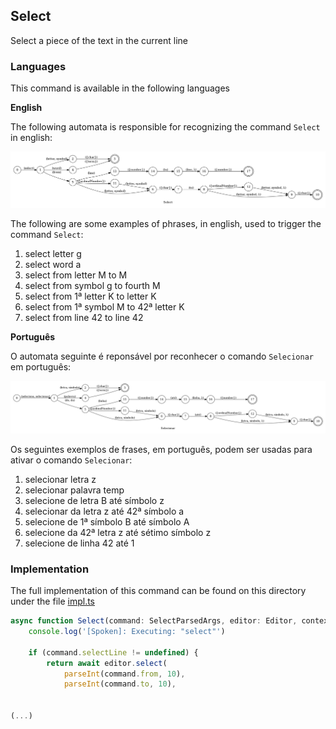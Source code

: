 ## Select

Select a piece of the text in the current line

### Languages

This command is available in the following languages

**English**

The following automata is responsible for recognizing the command `Select` in english:

![English](phrase_en-US.png)

The following are some examples of phrases, in english, used to trigger the command `Select`:

1. select letter g
2. select word a
3. select from letter M to M
4. select from symbol g to fourth M
5. select from 1ª letter K to letter K
6. select from 1ª symbol M to 42ª letter K
7. select from line 42 to line 42

**Português**

O automata seguinte é reponsável por reconhecer o comando `Selecionar` em português:

![Português](phrase_pt-BR.png)

Os seguintes exemplos de frases, em português, podem ser usadas para ativar o comando `Selecionar`:

1. selecionar letra z
2. selecionar palavra temp
3. selecione de letra B até símbolo z
4. selecionar da letra z até 42ª símbolo a
5. selecione de 1ª símbolo B até símbolo A
6. selecione da 42ª letra z até sétimo símbolo z
7. selecione de linha 42 até 1

### Implementation

The full implementation of this command can be found on this directory under the file [impl.ts](impl.ts)

```typescript
async function Select(command: SelectParsedArgs, editor: Editor, context: {}) {
    console.log('[Spoken]: Executing: "select"')

    if (command.selectLine != undefined) {
        return await editor.select(
            parseInt(command.from, 10),
            parseInt(command.to, 10),
      

(...)
```
